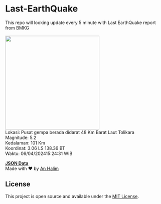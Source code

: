 # Last-EarthQuake
This repo will looking update every 5 minute with Last EarthQuake report from BMKG
<br>
<br>
<img src="https://static.bmkg.go.id/20240406152431.mmi.jpg" width="300"/>
<br>
Lokasi: Pusat gempa berada didarat 48 Km Barat Laut Tolikara <br>
Magnitude: 5.2 <br>
Kedalaman: 101 Km <br>
Koordinat: 3.06 LS 138.36 BT <br>
Waktu: 06/04/202415:24:31 WIB <br>

<a href="./data/data.json">**JSON Data**</a>
<br>
Made with ❤️ by <a href="https://github.com/an-halim">An Halim</a>
## License

This project is open source and available under the [MIT License](LICENSE).
